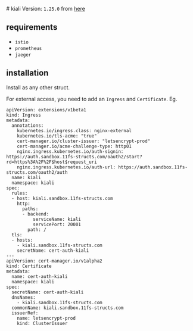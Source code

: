 # kiali
Version: `1.25.0` from [here](https://github.com/kiali/helm-charts)

## requirements
- `istio`
- `prometheus`
- `jaeger`

## installation
Install as any other struct. 

For external access, you need to add an `Ingress` and `Certificate`. Eg.

```
apiVersion: extensions/v1beta1
kind: Ingress
metadata:
  annotations:
    kubernetes.io/ingress.class: nginx-external
    kubernetes.io/tls-acme: "true"
    cert-manager.io/cluster-issuer: "letsencrypt-prod"
    cert-manager.io/acme-challenge-type: http01
    nginx.ingress.kubernetes.io/auth-signin: https://auth.sandbox.11fs-structs.com/oauth2/start?rd=https%3A%2F%2F$host$request_uri
    nginx.ingress.kubernetes.io/auth-url: https://auth.sandbox.11fs-structs.com/oauth2/auth
  name: kiali
  namespace: kiali
spec:
  rules:
  - host: kiali.sandbox.11fs-structs.com
    http:
      paths:
      - backend:
          serviceName: kiali
          servicePort: 20001
        path: /
  tls:
  - hosts:
    - kiali.sandbox.11fs-structs.com
    secretName: cert-auth-kiali
---
apiVersion: cert-manager.io/v1alpha2
kind: Certificate
metadata:
  name: cert-auth-kiali
  namespace: kiali
spec:
  secretName: cert-auth-kiali
  dnsNames:
    - kiali.sandbox.11fs-structs.com
  commonName: kiali.sandbox.11fs-structs.com
  issuerRef:
    name: letsencrypt-prod
    kind: ClusterIssuer
```
